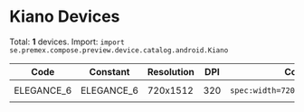 # Kiano Devices

Total: **1** devices. Import: `import se.premex.compose.preview.device.catalog.android.Kiano`

| Code | Constant | Resolution | DPI | Compose Spec | Preview Usage |
|------|----------|------------|-----|-------------|---------------|
| ELEGANCE_6 | ELEGANCE_6 | 720x1512 | 320 | `spec:width=720px,height=1512px,dpi=320` | `@Preview(device = Kiano.ELEGANCE_6)` |

<!-- Generated automatically. Do not edit manually. -->
